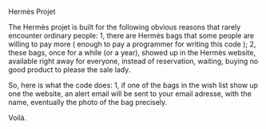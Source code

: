Hermès Projet

The Hermès projet is built for the following obvious reasons that rarely encounter ordinary people:
1, there are Hermès bags that some people are willing to pay more ( enough to pay a programmer for writing this code );
2, these bags, once for a while (or a year), showed up in the Hermès website, available right away for everyone, instead of reservation, waiting, buying no good product to please the sale lady.


So, here is what the code does:
1, if one of the bags in the wish list show up one the website, an alert email will be sent to your email adresse, with the name, eventually the photo of the bag precisely.
 

Voilà.
